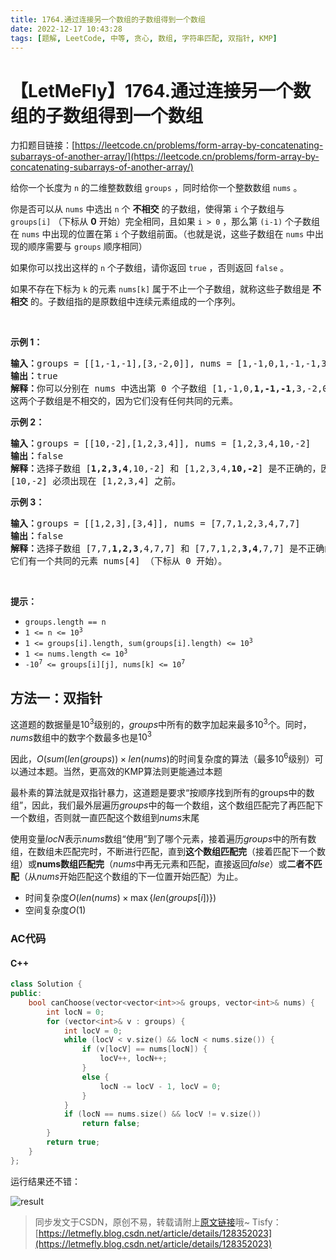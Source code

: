 ```yaml
---
title: 1764.通过连接另一个数组的子数组得到一个数组
date: 2022-12-17 10:43:28
tags: [题解, LeetCode, 中等, 贪心, 数组, 字符串匹配, 双指针, KMP]
---
```


# 【LetMeFly】1764.通过连接另一个数组的子数组得到一个数组

力扣题目链接：[https://leetcode.cn/problems/form-array-by-concatenating-subarrays-of-another-array/](https://leetcode.cn/problems/form-array-by-concatenating-subarrays-of-another-array/)

<p>给你一个长度为 <code>n</code> 的二维整数数组 <code>groups</code> ，同时给你一个整数数组 <code>nums</code> 。</p>

<p>你是否可以从 <code>nums</code> 中选出 <code>n</code> 个 <strong>不相交</strong> 的子数组，使得第 <code>i</code> 个子数组与 <code>groups[i]</code> （下标从 <strong>0</strong> 开始）完全相同，且如果 <code>i > 0</code> ，那么第 <code>(i-1)</code> 个子数组在 <code>nums</code> 中出现的位置在第 <code>i</code> 个子数组前面。（也就是说，这些子数组在 <code>nums</code> 中出现的顺序需要与 <code>groups</code> 顺序相同）</p>

<p>如果你可以找出这样的 <code>n</code> 个子数组，请你返回 <code>true</code> ，否则返回 <code>false</code> 。</p>

<p>如果不存在下标为 <code>k</code> 的元素 <code>nums[k]</code> 属于不止一个子数组，就称这些子数组是 <strong>不相交</strong> 的。子数组指的是原数组中连续元素组成的一个序列。</p>

<p> </p>

<p><strong>示例 1：</strong></p>

<pre>
<b>输入：</b>groups = [[1,-1,-1],[3,-2,0]], nums = [1,-1,0,1,-1,-1,3,-2,0]
<b>输出：</b>true
<b>解释：</b>你可以分别在 nums 中选出第 0 个子数组 [1,-1,0,<strong>1,</strong><strong>-1,</strong><strong>-1</strong>,3,-2,0] 和第 1 个子数组 [1,-1,0,1,-1,-1,<strong>3,</strong><strong>-2,0</strong>] 。
这两个子数组是不相交的，因为它们没有任何共同的元素。
</pre>

<p><strong>示例 2：</strong></p>

<pre>
<b>输入：</b>groups = [[10,-2],[1,2,3,4]], nums = [1,2,3,4,10,-2]
<b>输出：</b>false
<strong>解释：</strong>选择子数组 [<strong>1,2,3,4</strong>,10,-2] 和 [1,2,3,4,<strong>10,-2</strong>] 是不正确的，因为它们出现的顺序与 groups 中顺序不同。
[10,-2] 必须出现在 [1,2,3,4] 之前。
</pre>

<p><strong>示例 3：</strong></p>

<pre>
<b>输入：</b>groups = [[1,2,3],[3,4]], nums = [7,7,1,2,3,4,7,7]
<b>输出：</b>false
<strong>解释：</strong>选择子数组 [7,7,<strong>1,2,3</strong>,4,7,7] 和 [7,7,1,2,<strong>3,4</strong>,7,7] 是不正确的，因为它们不是不相交子数组。
它们有一个共同的元素 nums[4] （下标从 0 开始）。
</pre>

<p> </p>

<p><strong>提示：</strong></p>

<ul>
	<li><code>groups.length == n</code></li>
	<li><code>1 <= n <= 10<sup>3</sup></code></li>
	<li><code>1 <= groups[i].length, sum(groups[i].length) <= 10<sup><span style="">3</span></sup></code></li>
	<li><code>1 <= nums.length <= 10<sup>3</sup></code></li>
	<li><code>-10<sup>7</sup> <= groups[i][j], nums[k] <= 10<sup>7</sup></code></li>
</ul>


    
## 方法一：双指针

这道题的数据量是$10^3$级别的，$groups$中所有的数字加起来最多$10^3$个。同时，$nums$数组中的数字个数最多也是$10^3$

因此，$O(sum(len(groups))\times len(nums)$的时间复杂度的算法（最多$10^6$级别）可以通过本题。当然，更高效的KMP算法则更能通过本题

最朴素的算法就是双指针暴力，这道题是要求“按顺序找到所有的groups中的数组”，因此，我们最外层遍历$groups$中的每一个数组，这个数组匹配完了再匹配下一个数组，否则就一直匹配这个数组到$nums$末尾

使用变量$locN$表示$nums$数组“使用”到了哪个元素，接着遍历$groups$中的所有数组，在数组未匹配完时，不断进行匹配，直到**这个数组匹配完**（接着匹配下一个数组）或**nums数组匹配完**（$nums$中再无元素和匹配，直接返回$false$）或**二者不匹配**（从$nums$开始匹配这个数组的下一位置开始匹配）为止。

+ 时间复杂度$O(len(nums)\times \max\{len(groups[i])\})$
+ 空间复杂度$O(1)$

### AC代码

#### C++

```cpp
class Solution {
public:
    bool canChoose(vector<vector<int>>& groups, vector<int>& nums) {
        int locN = 0;
        for (vector<int>& v : groups) {
            int locV = 0;
            while (locV < v.size() && locN < nums.size()) {
                if (v[locV] == nums[locN]) {
                    locV++, locN++;
                }
                else {
                    locN -= locV - 1, locV = 0;
                }
            }
            if (locN == nums.size() && locV != v.size())
                return false;
        }
        return true;
    }
};
```

运行结果还不错：

![result](https://img-blog.csdnimg.cn/0ce7372b0deb47e88b72d7b301424e0b.jpeg#pic_center)

> 同步发文于CSDN，原创不易，转载请附上[原文链接](https://leetcode.letmefly.xyz/2022/12/17/LeetCode%201764.%E9%80%9A%E8%BF%87%E8%BF%9E%E6%8E%A5%E5%8F%A6%E4%B8%80%E4%B8%AA%E6%95%B0%E7%BB%84%E7%9A%84%E5%AD%90%E6%95%B0%E7%BB%84%E5%BE%97%E5%88%B0%E4%B8%80%E4%B8%AA%E6%95%B0%E7%BB%84/)哦~
> Tisfy：[https://letmefly.blog.csdn.net/article/details/128352023](https://letmefly.blog.csdn.net/article/details/128352023)
